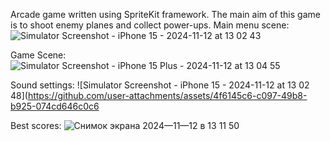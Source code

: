 Arcade game written using SpriteKit framework. The main aim of this game is to shoot enemy planes and collect power-ups. 
Main menu scene:
![Simulator Screenshot - iPhone 15 - 2024-11-12 at 13 02 43](https://github.com/user-attachments/assets/4e43b6e1-2e1b-43f3-871f-57ea236e8e12)

Game Scene:
![Simulator Screenshot - iPhone 15 Plus - 2024-11-12 at 13 04 55](https://github.com/user-attachments/assets/5a154cfa-517a-49b8-8c8b-1f20fabacc57)

Sound settings:
![Simulator Screenshot - iPhone 15 - 2024-11-12 at 13 02 48](https://github.com/user-attachments/assets/4f6145c6-c097-49b8-b925-074cd646c0c6

Best scores:
![Снимок экрана 2024—11—12 в 13 11 50](https://github.com/user-attachments/assets/18ec74af-97cc-4418-84a6-5c9708e7399c)



